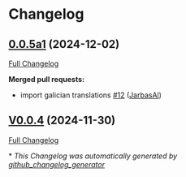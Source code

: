 # Changelog

## [0.0.5a1](https://github.com/OpenVoiceOS/ovos-skill-screenshot/tree/0.0.5a1) (2024-12-02)

[Full Changelog](https://github.com/OpenVoiceOS/ovos-skill-screenshot/compare/V0.0.4...0.0.5a1)

**Merged pull requests:**

- import galician translations [\#12](https://github.com/OpenVoiceOS/ovos-skill-screenshot/pull/12) ([JarbasAl](https://github.com/JarbasAl))

## [V0.0.4](https://github.com/OpenVoiceOS/ovos-skill-screenshot/tree/V0.0.4) (2024-11-30)

[Full Changelog](https://github.com/OpenVoiceOS/ovos-skill-screenshot/compare/0.0.4...V0.0.4)



\* *This Changelog was automatically generated by [github_changelog_generator](https://github.com/github-changelog-generator/github-changelog-generator)*
